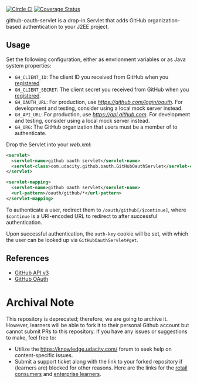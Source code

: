 [![Circle CI](https://circleci.com/gh/udacity/github-oauth-servlet.svg?style=svg)](https://circleci.com/gh/udacity/github-oauth-servlet)
[![Coverage Status](https://coveralls.io/repos/udacity/github-oauth-servlet/badge.svg?branch=master&service=github)](https://coveralls.io/github/udacity/github-oauth-servlet?branch=master)

github-oauth-servlet is a drop-in Servlet that adds GitHub
organization-based authentication to your J2EE project.

## Usage

Set the following configuration, either as envrionment variables or as
Java system properties:

* `GH_CLIENT_ID`: The client ID you received from GitHub when you
  [registered](https://github.com/settings/applications/new)
* `GH_CLIENT_SECRET`: The client secret you received from GitHub when
  you [registered](https://github.com/settings/applications/new).
* `GH_OAUTH_URL`: For production, use *https://github.com/login/oauth*.
  For development and testing, consider using a local mock server
  instead.
* `GH_API_URL`: For production, use *https://api.github.com*.  For
  development and testing, consider using a local mock server instead.
* `GH_ORG`: The GitHub organization that users must be a member of to
  authenticate.

Drop the Servlet into your *web.xml*:

```xml
<servlet>
  <servlet-name>github oauth servlet</servlet-name>
  <servlet-class>com.udacity.github.oauth.GitHubOauthServlet</servlet-class>
</servlet>

<servlet-mapping>
  <servlet-name>github oauth servlet</servlet-name>
  <url-pattern>/oauth/github/*</url-pattern>
</servlet-mapping>
```

To authenticate a user, redirect them to `/oauth/github[/$continue]`,
where `$continue` is a URI-encoded URL to redirect to after successful
authentication.

Upon successful authentication, the `auth-key` cookie will be set, with
which the user can be looked up via `GitHubOauthServlet#get`.
 
## References

* [GitHub API v3](https://developer.github.com/v3/)
* [GitHub OAuth](https://developer.github.com/v3/oauth/)

 # Archival Note 
 This repository is deprecated; therefore, we are going to archive it. However, learners will be able to fork it to their personal Github account but cannot submit PRs to this repository. If you have any issues or suggestions to make, feel free to: 
- Utilize the https://knowledge.udacity.com/ forum to seek help on content-specific issues. 
- Submit a support ticket along with the link to your forked repository if (learners are) blocked for other reasons. Here are the links for the [retail consumers](https://udacity.zendesk.com/hc/en-us/requests/new) and [enterprise learners](https://udacityenterprise.zendesk.com/hc/en-us/requests/new?ticket_form_id=360000279131).